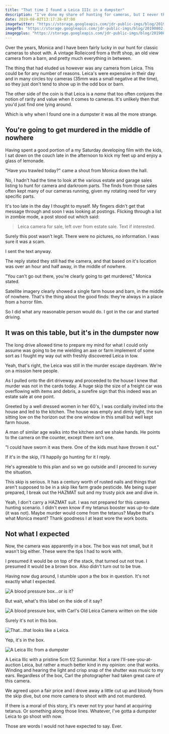 ```yaml
---
title: "That time I found a Leica IIIc in a dumpster"
description: "I've done my share of hunting for cameras, but I never thought I'd find myself in a skip in the middle of nowhere looking for a Leica."
date: 2019-08-02T13:17:28-07:00
imagetwitter: "https://storage.googleapis.com/jdr-public-imgs/blog/20190802-the-leica-box-04.jpg"
imagefb: "https://storage.googleapis.com/jdr-public-imgs/blog/20190802-the-leica-box-04.jpg"
imagegplus: "https://storage.googleapis.com/jdr-public-imgs/blog/20190802-the-leica-box-04.jpg"
---
```


Over the years, Monica and I have been fairly lucky in our hunt for classic cameras to shoot with. A vintage Rolleicord from a thrift shop, an old view camera from a barn, and pretty much everything in between.

The thing that had eluded us however was any camera from Leica. This could be for any number of reasons. Leica's were expensive in their day and in many circles toy cameras (35mm was a small negative at the time), so they just don't tend to show up in the odd box or barn.

The other side of the coin is that Leica is a _name_ that too often conjures the notion of rarity and value when it comes to cameras. It's unlikely then that you'd just find one lying around.

Which is why when I found one in a dumpster it was all the more strange.

## You're going to get murdered in the middle of nowhere

Having spent a good portion of a my Saturday developing film with the kids, I sat down on the couch late in the afternoon to kick my feet up and enjoy a glass of lemonade.

"Have you trawled today?" came a shout from Monica down the hall.

No, I hadn't had the time to look at the various estate and garage sales listing to hunt for camera and darkroom parts. The finds from those sales often kept many of our cameras running, given my rotating need for very specific parts.

It's too late in the day I thought to myself. My fingers didn't get that message through and soon I was looking at postings. Flicking through a list in zombie mode, a post stood out which said:

> Leica camera for sale, left over from estate sale. Text if interested.

Surely this post wasn't legit. There were no pictures, no information. I was sure it was a scam.

I sent the text anyway.

The reply stated they still had the camera, and that based on it's location was over an hour and half away, in the middle of nowhere.

"You can't go out there, you're clearly going to get murdered," Monica stated.

Satellite imagery clearly showed a single farm house and barn, in the middle of nowhere. That's the thing about the good finds: they're always in a place from a horror film.

So I did what any reasonable person would do. I got in the car and started driving.

## It was on this table, but it's in the dumpster now

The long drive allowed time to prepare my mind for what I could only assume was going to be me wielding an axe or farm implement of some sort as I fought my way out with freshly discovered Leica in tow.

Yeah, that's right, the Leica was still in the murder escape daydream. We're on a mission here people.

As I pulled onto the dirt driveway and proceeded to the house I knew that murder was not in the cards today. A huge skip the size of a freight car was overflowing with items and debris, a surefire sign that this indeed was an estate sale at one point.

Greeted by a well dressed women in her 60's, I was cordially invited into the house and led to the kitchen. The house was empty and dimly light, the sun sitting low on the horizon out the one window in this small but well kept farm house.

A man of similar age walks into the kitchen and we shake hands. He points to the camera on the counter, except there isn't one.

"I could have sworn it was there. One of the kids must have thrown it out."

If it's in the skip, I'll happily go hunting for it I reply.

He's agreeable to this plan and so we go outside and I proceed to survey the situation.

This skip is serious. It has a century worth of rusted nails and things that aren't supposed to be in a skip like farm grade pesticide. Me being super prepared, I break out the HAZMAT suit and my trusty pick axe and dive in.

Yeah, I don't carry a HAZMAT suit. I was not prepared for this camera hunting scenario. I didn't even know if my tetanus booster was up-to-date (it was not). Maybe murder would come from the tetanus? Maybe that's what Monica meant? Thank goodness I at least wore the work boots.

## Not what I expected

Now, the camera was apparently in a box. The box was not small, but it wasn't big either. These were the tips I had to work with.

I presumed it would be on top of the stack, that turned out not true. I presumed it would be a brown box. Also didn't turn out to be true.

Having now dug around, I stumble upon a the box in question. It's not exactly what I expected.

<img src="https://storage.googleapis.com/jdr-public-imgs/blog/20190802-the-leica-box-01.jpg" alt="A blood pressure box...or is it?">

But wait, what's this label on the side of it say?

<img src="https://storage.googleapis.com/jdr-public-imgs/blog/20190802-the-leica-box-02.jpg" alt="A blood pressure box, with Carl's Old Leica Camera written on the side">

Surely it's not in this box.

<img src="https://storage.googleapis.com/jdr-public-imgs/blog/20190802-the-leica-box-03.jpg" alt="That...that looks like a Leica.">

Yep, it's in the box.

<img src="https://storage.googleapis.com/jdr-public-imgs/blog/20190802-the-leica-box-04.jpg" alt="A Leica IIIc from a dumpster">

A Leica IIIc with a pristine 5cm f/2 Summitar. Not a rare I'll-see-you-at-auction Leica, but rather a much better kind in my opinion: one that works. Winding and hearing the light and crisp snap of the shutter was music to my ears. Regardless of the box, Carl the photographer had taken great care of this camera.

We agreed upon a fair price and I drove away a little cut up and bloody from the skip dive, but one more camera to shoot with and not murdered.

If there is a moral of this story, it's never not try your hand at acquiring tetanus. Or something along those lines. Whatever, I've gotta a dumpster Leica to go shoot with now.

Those are words I would not have expected to say. Ever.
